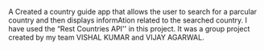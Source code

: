
  A Created a country guide app that allows the user to search for a parcular country and then displays
       informAtion related to the searched country. I have used the “Rest Countries API'' in this project.
  It was a group project created by my team VISHAL KUMAR and VIJAY AGARWAL.
  
  
